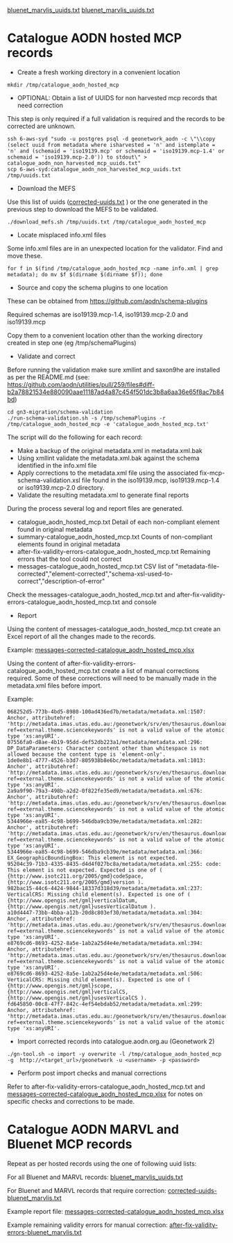 [bluenet_marvlis_uuids.txt](https://github.com/aodn/utilities/files/6952457/bluenet_marvlis_uuids.txt)
[bluenet_marvlis_uuids.txt](https://github.com/aodn/utilities/files/6952460/bluenet_marvlis_uuids.txt)
# Catalogue AODN hosted MCP records

- Create a fresh working directory in a convenient location

```
mkdir /tmp/catalogue_aodn_hosted_mcp
```

- OPTIONAL: Obtain a list of UUIDS for non harvested mcp records that need correction

This step is only required if a full validation is required and the records to be corrected are unknown.

```
ssh 6-aws-syd "sudo -u postgres psql -d geonetwork_aodn -c \"\\copy (select uuid from metadata where isharvested = 'n' and istemplate = 'n' and (schemaid = 'iso19139.mcp' or schemaid = 'iso19139.mcp-1.4' or schemaid = 'iso19139.mcp-2.0')) to stdout\" > catalogue_aodn_non_harvested_mcp_uuids.txt"
scp 6-aws-syd:catalogue_aodn_non_harvested_mcp_uuids.txt /tmp/uuids.txt
```

- Download the MEFS

Use this list of uuids ([corrected-uuids.txt](https://github.com/aodn/utilities/files/6951934/corrected-uuids.txt)
) or the one generated in the previous step to download the MEFS to be validated.

```
./download_mefs.sh /tmp/uuids.txt /tmp/catalogue_aodn_hosted_mcp
```

- Locate misplaced info.xml files

Some info.xml files are in an unexpected location for the validator.  Find and move these.

```
for f in $(find /tmp/catalogue_aodn_hosted_mcp -name info.xml | grep metadata); do mv $f $(dirname $(dirname $f)); done
```

- Source and copy the schema plugins to one location

These can be obtained from https://github.com/aodn/schema-plugins

Required schemas are iso19139.mcp-1.4, iso19139.mcp-2.0 and iso19139.mcp

Copy them to a convenient location other than the working directory created in step one (eg /tmp/schemaPlugins)

- Validate and correct

Before running the validation make sure xmllint and saxon9he are installed as per the README.md (see: https://github.com/aodn/utilities/pull/259/files#diff-b2a78821534e880090aae11187ad4a87c454f501dc3b8a6aa36e65f8ac7b84bd)

```
cd gn3-migration/schema-validation
./run-schema-validation.sh -s /tmp/schemaPlugins -r /tmp/catalogue_aodn_hosted_mcp -e 'catalogue_aodn_hosted_mcp.txt'
```

The script will do the following for each record:
- Make a backup of the original metadata.xml in metadata.xml.bak
- Using xmllint validate the metadata.xml.bak against the schema identified in the info.xml file
- Apply corrections to the metadata.xml file using the associated fix-mcp-schema-validation.xsl file found in the iso19139.mcp, iso19139.mcp-1.4 or iso19139.mcp-2.0 directory.
- Validate the resulting metadata.xml to generate final reports

During the process several log and report files are generated.
- catalogue_aodn_hosted_mcp.txt                            Detail of each non-compliant element found in original metadata
- summary-catalogue_aodn_hosted_mcp.txt                    Counts of non-compliant elements found in original metadata
- after-fix-validity-errors-catalogue_aodn_hosted_mcp.txt  Remaining errors that the tool could not correct
- messages-catalogue_aodn_hosted_mcp.txt                   CSV list of "metadata-file-corrected","element-corrected","schema-xsl-used-to-correct","description-of-error"

Check the messages-catalogue_aodn_hosted_mcp.txt and after-fix-validity-errors-catalogue_aodn_hosted_mcp.txt and console

- Report

Using the content of messages-catalogue_aodn_hosted_mcp.txt create an Excel report of all the changes made to the records.

Example: [messages-corrected-catalogue_aodn_hosted_mcp.xlsx](https://github.com/aodn/utilities/files/6952212/messages-corrected-catalogue_aodn_hosted_mcp.xlsx)

Using the content of after-fix-validity-errors-catalogue_aodn_hosted_mcp.txt create a list of manual corrections required. Some of these corrections will need to be manually made in the metadata.xml files before import.

Example:
```
068252d5-773b-4bd5-8980-100ad436ed7b/metadata/metadata.xml:1507: Anchor, attributehref: 'http://metadata.imas.utas.edu.au:/geonetwork/srv/en/thesaurus.download?ref=external.theme.sciencekeywords' is not a valid value of the atomic type 'xs:anyURI'.
07556fa0-d8ae-4b19-95dd-def52db223a1/metadata/metadata.xml:296: DP_DataParameters: Character content other than whitespace is not allowed because the content type is 'element-only'.
1de0e8b1-4777-4526-b3d7-805938b8e6bc/metadata/metadata.xml:1013: Anchor', attributehref: 'http://metadata.imas.utas.edu.au:/geonetwork/srv/en/thesaurus.download?ref=external.theme.sciencekeywords' is not a valid value of the atomic type 'xs:anyURI'.
2a9a9f90-79a3-498b-a2d2-0f822fe35ed9/metadata/metadata.xml:676: Anchor', attributehref: 'http://metadata.imas.utas.edu.au:/geonetwork/srv/en/thesaurus.download?ref=external.theme.sciencekeywords' is not a valid value of the atomic type 'xs:anyURI'.
5344966e-ea85-4c98-b699-546dba9cb39e/metadata/metadata.xml:282: Anchor', attributehref: 'http://metadata.imas.utas.edu.au:/geonetwork/srv/en/thesaurus.download?ref=external.theme.sciencekeywords' is not a valid value of the atomic type 'xs:anyURI'.
5344966e-ea85-4c98-b699-546dba9cb39e/metadata/metadata.xml:366: EX_GeographicBoundingBox: This element is not expected.
95204c39-71b3-4335-8435-d4d4f027bc8a/metadata/metadata.xml:255: code: This element is not expected. Expected is one of ( {http://www.isotc211.org/2005/gmd}codeSpace, {http://www.isotc211.org/2005/gmd}version ).
982bac15-44c6-4424-9844-18337d318d39/metadata/metadata.xml:237: VerticalCRS: Missing child element(s). Expected is one of ( {http://www.opengis.net/gml}verticalDatum, {http://www.opengis.net/gml}usesVerticalDatum ).
a10d4447-73bb-4bba-a12b-20d8c803ef30/metadata/metadata.xml:304: Anchor, attributehref: 'http://metadata.imas.utas.edu.au:/geonetwork/srv/en/thesaurus.download?ref=external.theme.sciencekeywords' is not a valid value of the atomic type 'xs:anyURI'.
e8769cd6-8693-4252-8a5e-1ab2a25d4e4e/metadata/metadata.xml:394: Anchor, attributehref: 'http://metadata.imas.utas.edu.au:/geonetwork/srv/en/thesaurus.download?ref=external.theme.sciencekeywords' is not a valid value of the atomic type 'xs:anyURI'.
e8769cd6-8693-4252-8a5e-1ab2a25d4e4e/metadata/metadata.xml:506: VerticalCRS: Missing child element(s). Expected is one of ( {http://www.opengis.net/gml}scope, {http://www.opengis.net/gml}verticalCS, {http://www.opengis.net/gml}usesVerticalCS ).
fd645850-00c8-47f7-842c-4ef54ebdab52/metadata/metadata.xml:299: Anchor, attributehref: 'http://metadata.imas.utas.edu.au:/geonetwork/srv/en/thesaurus.download?ref=external.theme.sciencekeywords' is not a valid value of the atomic type 'xs:anyURI'.
```

- Import corrected records into catalogue.aodn.org.au (Geonetwork 2)

```
./gn-tool.sh -o import -y overwrite -l /tmp/catalogue_aodn_hosted_mcp -g  http://<target_url>/geonetwork -u <username> -p <password>
```

- Perform post import checks and manual corrections

Refer to after-fix-validity-errors-catalogue_aodn_hosted_mcp.txt and [messages-corrected-catalogue_aodn_hosted_mcp.xlsx](https://github.com/aodn/utilities/files/6952212/messages-corrected-catalogue_aodn_hosted_mcp.xlsx) for notes on specific checks and corrections to be made.

# Catalogue AODN MARVL and Bluenet MCP records

Repeat as per hosted records using the one of following uuid lists:

For all Bluenet and MARVL records: [bluenet_marvlis_uuids.txt](https://github.com/aodn/utilities/files/6952461/bluenet_marvlis_uuids.txt)

For Bluenet and MARVL records that require correction: [corrected-uuids-bluenet_marvlis.txt](https://github.com/aodn/utilities/files/6965365/corrected-uuids-bluenet_marvlis.txt)

Example report file: [messages-corrected-catalogue_aodn_hosted_mcp.xlsx](https://github.com/aodn/utilities/files/6965372/messages-corrected-catalogue_aodn_hosted_mcp.xlsx)

Example remaining validity errors for manual correction: [after-fix-validity-errors-bluenet_marvlis.txt](https://github.com/aodn/utilities/files/6965380/after-fix-validity-errors-bluenet_marvlis.txt)





